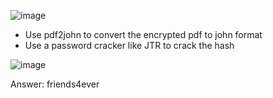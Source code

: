 ![image](https://github.com/Kiezroy/NCL/assets/67439231/73688e99-d9c3-499b-9cb8-094d498b23a8)

- Use pdf2john to convert the encrypted pdf to john format
- Use a password cracker like JTR to crack the hash

![image](https://github.com/Kiezroy/NCL/assets/67439231/6273502a-6696-4aa3-a95b-673d246bbd2a)

Answer: friends4ever
